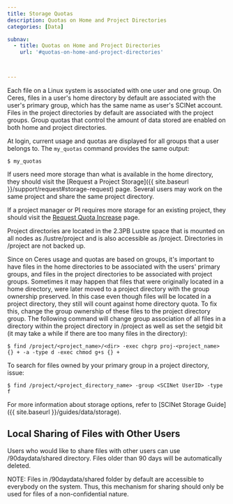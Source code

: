 ```yaml
---
title: Storage Quotas
description: Quotas on Home and Project Directories
categories: [Data]

subnav:
  - title: Quotas on Home and Project Directories
    url: '#quotas-on-home-and-project-directories'



---
```


Each file on a Linux system is associated with one user and one group. On Ceres, files in a user's home directory by default are associated with the user's primary group, which has the same name as user's SCINet account. Files in the project directories by default are associated with the project groups. Group quotas that control the amount of data stored are enabled on both home and project directories.

At login, current usage and quotas are displayed for all groups that a user belongs to. The `my_quotas` command provides the same output:
```
$ my_quotas
```

<!--excerpt-->

If users need more storage than what is available in the home directory, they should visit the [Request a Project Storage]({{ site.baseurl }}/support/request#storage-request) page. Several users may work on the same project and share the same project directory.

If a project manager or PI requires more storage for an existing project, they should visit the [Request Quota Increase](https://scinet.usda.gov/support/request#to-request-a-quota-increase-for-an-existing-scinet-project-allocation) page. 

Project directories are located in the 2.3PB Lustre space that is mounted on all nodes as /lustre/project and is also accessible as /project. Directories in /project are not backed up.

Since on Ceres usage and quotas are based on groups, it's important to have files in the home directories to be associated with the users' primary groups, and files in the project directories to be associated with project groups. Sometimes it may happen that files that were originally located in a home directory, were later moved to a project directory with the group ownership preserved. In this case even though files will be located in a project directory, they still will count against home directory quota. To fix this, change the group ownership of these files to the project directory group. The following command will change group association of all files in a directory within the project directory in /project as well as set the setgid bit (it may take a while if there are too many files in the directory):
```
$ find /project/<project_name>/<dir> -exec chgrp proj-<project_name> {} + -a -type d -exec chmod g+s {} + 
```

To search for files owned by your primary group in a project directory, issue:
```
$ find /project/<project_directory_name> -group <SCINet UserID> -type f
```

For more information about storage options, refer to [SCINet Storage Guide]({{ site.baseurl }}/guides/data/storage).

## Local Sharing of Files with Other Users
Users who would like to share files with other users can use /90daydata/shared directory. Files older than 90 days will be automatically deleted.

NOTE: Files in /90daydata/shared folder by default are accessible to everybody on the system. Thus, this mechanism for sharing should only be used for files of a non-confidential nature.
